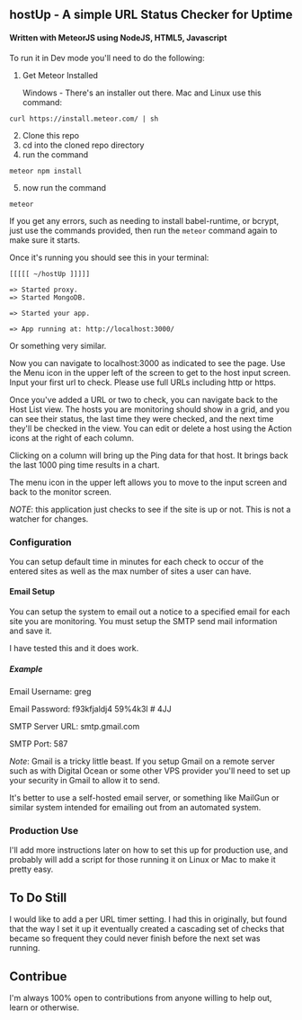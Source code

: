 ## hostUp - A simple URL Status Checker for Uptime
#### Written with MeteorJS using NodeJS, HTML5, Javascript

To run it in Dev mode you'll need to do the following:

1. Get Meteor Installed

    Windows - There's an installer out there.
    Mac and Linux use this command:

`curl https://install.meteor.com/ | sh`

2. Clone this repo
3. cd into the cloned repo directory
4. run the command

`meteor npm install`

5. now run the command

`meteor`

If you get any errors, such as needing to install babel-runtime, or bcrypt, just use the commands provided, then run the `meteor` command again to make sure it starts.

Once it's running you should see this in your terminal:

```
[[[[[ ~/hostUp ]]]]]

=> Started proxy.
=> Started MongoDB.

=> Started your app.

=> App running at: http://localhost:3000/
```

Or something very similar.

Now you can navigate to localhost:3000 as indicated to see the page.  Use the Menu icon in the upper left of the screen to get to the host input screen.  Input your first url to check.  Please use full URLs including http or https.

Once you've added a URL or two to check, you can navigate back to the Host List view. The hosts you are monitoring should show in a grid, and you can see their status, the last time they were checked, and the next time they'll be checked in the view. You can edit or delete a host using the Action icons at the right of each column.

Clicking on a column will bring up the Ping data for that host.  It brings back the last 1000 ping time results in a chart.

The menu icon in the upper left allows you to move to the input screen and back to the monitor screen.

*NOTE*: this application just checks to see if the site is up or not.  This is not a watcher for changes.

### Configuration
You can setup default time in minutes for each check to occur of the entered sites as well as the max number of sites a user can have.

#### Email Setup
You can setup the system to email out a notice to a specified email for each site you are monitoring.  You must setup the SMTP send mail information and save it.

I have tested this and it does work.

##### Example
Email Username: greg

Email Password: f93kfjaldj4 59%4k3l # 4JJ

SMTP Server URL: smtp.gmail.com

SMTP Port: 587

*Note*: Gmail is a tricky little beast. If you setup Gmail on a remote server such as with Digital Ocean or some other VPS provider you'll need to set up your security in Gmail to allow it to send.

It's better to use a self-hosted email server, or something like MailGun or similar system intended for emailing out from an automated system.

### Production Use
I'll add more instructions later on how to set this up for production use, and probably will add a script for those running it on Linux or Mac to make it pretty easy.

## To Do Still
I would like to add a per URL timer setting.  I had this in originally, but found that the way I set it up it eventually created a cascading set of checks that became so frequent they could never finish before the next set was running.  

## Contribue
I'm always 100% open to contributions from anyone willing to help out, learn or otherwise.
